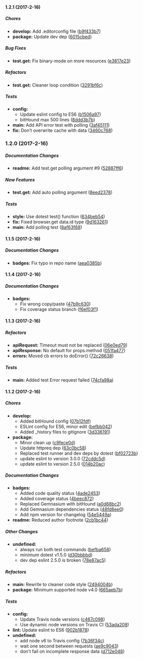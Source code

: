 #### 1.2.1 (2017-2-16)

##### Chores

* **develop:** Add .editorconfig file ([b9f433b7](https://github.com/fvdm/nodejs-gtmetrix/commit/b9f433b7cac2b55e274a1adb02fb13e6f1975e8e))
* **package:** Update dev dep ([6015cbed](https://github.com/fvdm/nodejs-gtmetrix/commit/6015cbed15bafba6abb17900ecb5a6485632c5af))

##### Bug Fixes

* **test.get:** Fix binary-mode on more resources ([e3817e23](https://github.com/fvdm/nodejs-gtmetrix/commit/e3817e23de41d0cce7db5ba868cb0ff510a69d06))

##### Refactors

* **test.get:** Cleaner loop condition ([3291bf6c](https://github.com/fvdm/nodejs-gtmetrix/commit/3291bf6c8588cd32563723a0e85a184af9d86cd9))

##### Tests

* **config:**
  * Update eslint config to ES6 ([b1506a97](https://github.com/fvdm/nodejs-gtmetrix/commit/b1506a974bd87ffd45a174d48f716c5820debb44))
  * bitHound max 500 lines ([8ddd3b7b](https://github.com/fvdm/nodejs-gtmetrix/commit/8ddd3b7b19213ee479a6cf36792cdc10dbc9e6a5))
* **main:** Add API error test with polling ([3af45111](https://github.com/fvdm/nodejs-gtmetrix/commit/3af45111eba00829cd6e8ef2c8355aee68d2fdc1))
* **fix:** Don’t overwrite cache with data ([3460c768](https://github.com/fvdm/nodejs-gtmetrix/commit/3460c768a756db76deefb5c25bc57322ce4bebcc))

### 1.2.0 (2017-2-16)

##### Documentation Changes

* **readme:** Add test.get polling argument #9 ([52887ff6](https://github.com/fvdm/nodejs-gtmetrix/commit/52887ff62e37271249bded78447cdff8d1c848ca))

##### New Features

* **test.get:** Add auto polling argument ([8eed2378](https://github.com/fvdm/nodejs-gtmetrix/commit/8eed23787a6e4597d98ac6981f24e26f4844f32c))

##### Tests

* **style:** Use dotest test() function ([634beb54](https://github.com/fvdm/nodejs-gtmetrix/commit/634beb54ee693bd2a954a64eab6db4f73c416272))
* **fix:** Fixed browser.get data.id type ([9d163261](https://github.com/fvdm/nodejs-gtmetrix/commit/9d1632610d69d506ba11e02b2b99a4c13f640b95))
* **main:** Add polling test ([8af63f88](https://github.com/fvdm/nodejs-gtmetrix/commit/8af63f88f25f07577d7fca7635deafb0bbab5955))

#### 1.1.5 (2017-2-16)

##### Documentation Changes

* **badges:** Fix typo in repo name ([aea0385b](https://github.com/fvdm/nodejs-gtmetrix/commit/aea0385b4d86c5eb960dee7140c42a6c20aad0ac))

#### 1.1.4 (2017-2-16)

##### Documentation Changes

* **badges:**
  * Fix wrong copy/paste ([47b9c630](https://github.com/fvdm/nodejs-gtmetrix/commit/47b9c6302fcfa3e5e7255cdf2cbbd75b999dac16))
  * Fix coverage status branch ([f6ef03f1](https://github.com/fvdm/nodejs-gtmetrix/commit/f6ef03f1083c56c30bc4211dbfa0941269385f71))

#### 1.1.3 (2017-2-16)

##### Refactors

* **apiRequest:** Timeout must not be replaced ([06e0ed79](https://github.com/fvdm/nodejs-gtmetrix/commit/06e0ed79dd2e11f3b90122feff6594fadbc223f7))
* **apiResponse:** No default for props.method ([051fa477](https://github.com/fvdm/nodejs-gtmetrix/commit/051fa4772e44561387f22f245e85eca97425532a))
* **errors:** Moved cb errors to doError() ([72c26638](https://github.com/fvdm/nodejs-gtmetrix/commit/72c26638ac29be52777bb7ab10c4cac8fd51c6fc))

##### Tests

* **main:** Added test Error request failed ([74cfa98a](https://github.com/fvdm/nodejs-gtmetrix/commit/74cfa98ab0c898c3218ab58a6857c089ee2fa063))

#### 1.1.2 (2017-2-16)

##### Chores

* **develop:**
  * Added bitHound config ([07b12fdf](https://github.com/fvdm/nodejs-gtmetrix/commit/07b12fdfd3876ae5634b63604f63852519e5a321))
  * ESLint config for ES6, minor edit ([befbb042](https://github.com/fvdm/nodejs-gtmetrix/commit/befbb042a3049035b45729bd41e790212287dabc))
  * Added _history files to gitignore ([3d336191](https://github.com/fvdm/nodejs-gtmetrix/commit/3d336191a33546ab5d48264a88cc71ed7fa87775))
* **package:**
  * Minor clean up ([c9fece0d](https://github.com/fvdm/nodejs-gtmetrix/commit/c9fece0de8a434fa1d1b4e96904fa1182c9df261))
  * Update httpreq dep ([63c0bc58](https://github.com/fvdm/nodejs-gtmetrix/commit/63c0bc58368ddd01068a24399435b0940c9990af))
  * Replaced test runner and dev deps by dotest ([bf02723b](https://github.com/fvdm/nodejs-gtmetrix/commit/bf02723bfc523ab6e00d95ccbe2af28064b64610))
  * update eslint to version 3.0.0 ([72cddc5d](https://github.com/fvdm/nodejs-gtmetrix/commit/72cddc5de3153aa7d4d0138944db593ead7341b5))
  * update eslint to version 2.5.0 ([014b20ac](https://github.com/fvdm/nodejs-gtmetrix/commit/014b20acf34a72ebe314e8260db2e6263590a837))

##### Documentation Changes

* **badges:**
  * Added code quality status ([4ade2453](https://github.com/fvdm/nodejs-gtmetrix/commit/4ade24539766396aee900f2a1efefbceb6dd22ae))
  * Added coverage status ([4beec872](https://github.com/fvdm/nodejs-gtmetrix/commit/4beec872415b8ba0cca8ea9a118fca54b776e651))
  * Replaced Gemnasium with bitHound ([a0d88bc2](https://github.com/fvdm/nodejs-gtmetrix/commit/a0d88bc295311c438012b89a6f16fefe85589b32))
  * Add Gemnasium dependencies status ([48fd8ee0](https://github.com/fvdm/nodejs-gtmetrix/commit/48fd8ee0462661bce296e35574319908a4ae6844))
  * Add npm version for changelog ([54e5449a](https://github.com/fvdm/nodejs-gtmetrix/commit/54e5449a314f6a09e630215a43664e4538f62d37))
* **readme:** Reduced author footnote ([2cb1bc44](https://github.com/fvdm/nodejs-gtmetrix/commit/2cb1bc443f6f968ccdf5e68ecdf859913ef322a6))

##### Other Changes

* **undefined:**
  * always run both test commands ([befba658](https://github.com/fvdm/nodejs-gtmetrix/commit/befba6586ddfd5e899772b26ed8fdd0e611ddabb))
  * minimum dotest v1.5.0 ([d30bbbbd](https://github.com/fvdm/nodejs-gtmetrix/commit/d30bbbbdc41a842821f751e57b291498bd1058e8))
  * dev dep eslint 2.5.0 is broken ([78e87ac5](https://github.com/fvdm/nodejs-gtmetrix/commit/78e87ac55681b862afc2f8d7221fc0ba1b298822))

##### Refactors

* **main:** Rewrite to cleaner code style ([2494004b](https://github.com/fvdm/nodejs-gtmetrix/commit/2494004b2c340719e57c1700f7b497a2c84d6ea8))
* **package:** Minimum supported node v4.0 ([665aeb7b](https://github.com/fvdm/nodejs-gtmetrix/commit/665aeb7b2f192d6731dd525096ac16ecb1e51985))

##### Tests

* **config:**
  * Update Travis node versions ([c467c098](https://github.com/fvdm/nodejs-gtmetrix/commit/c467c098214c34be1e7e86805fae0a6003155aa6))
  * Use dynamic node versions on Travis CI ([53ada208](https://github.com/fvdm/nodejs-gtmetrix/commit/53ada2089b2e4f9f6404ad01d3a477833559e1cd))
* **lint:** Update eslint to ES6 ([902b1878](https://github.com/fvdm/nodejs-gtmetrix/commit/902b1878b26522551924aa2395b9be4ade64f4f0))
* **undefined:**
  * add node v6 to Travis config ([7b36f34c](https://github.com/fvdm/nodejs-gtmetrix/commit/7b36f34c986c3f18a7d9a9655d23bd5f056d7a62))
  * wait one second between requests ([ae9c9043](https://github.com/fvdm/nodejs-gtmetrix/commit/ae9c9043551383e4d7c532a351c0f6383eb452b5))
  * don't fail on incomplete response data ([d712e048](https://github.com/fvdm/nodejs-gtmetrix/commit/d712e048d8696b391f3d139c345cfecccc248b20))


